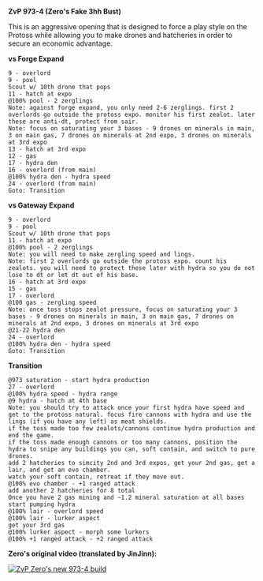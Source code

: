 **__ZvP 973-4 (Zero's Fake 3hh Bust)__**

This is an aggressive opening that is designed to force a play style on the Protoss while allowing you to make drones and hatcheries in order to secure an economic advantage.

__vs Forge Expand__
```
9 - overlord
9 - pool
Scout w/ 10th drone that pops
11 - hatch at expo
@100% pool - 2 zerglings
Note: against forge expand, you only need 2-6 zerglings. first 2 overlords go outside the protoss expo. monitor his first zealot. later these are anti-dt, protect from sair.
Note: focus on saturating your 3 bases - 9 drones on minerals in main, 3 on main gas, 7 drones on minerals at 2nd expo, 3 drones on minerals at 3rd expo
13 - hatch at 3rd expo
12 - gas
17 - hydra den
16 - overlord (from main)
@100% hydra den - hydra speed
24 - overlord (from main)
Goto: Transition
```

__vs Gateway Expand__
```
9 - overlord
9 - pool
Scout w/ 10th drone that pops
11 - hatch at expo
@100% pool - 2 zerglings
Note: you will need to make zergling speed and lings.
Note: first 2 overlords go outside the protoss expo. count his zealots. you will need to protect these later with hydra so you do not lose to dt or let dt out of his base.
16 - hatch at 3rd expo
15 - gas
17 - overlord
@100 gas - zergling speed
Note: once toss stops zealot pressure, focus on saturating your 3 bases - 9 drones on minerals in main, 3 on main gas, 7 drones on minerals at 2nd expo, 3 drones on minerals at 3rd expo
@21-22 hydra den
24 - overlord
@100% hydra den - hydra speed
Goto: Transition
```

__Transition__
```
@973 saturation - start hydra production
27 - overlord
@100% hydra speed - hydra range
@9 hydra - hatch at 4th base
Note: you should try to attack once your first hydra have speed and get to the protoss natural. focus fire cannons with hydra and use the lings (if you have any left) as meat shields. 
if the toss made too few zealots/cannons continue hydra production and end the game. 
if the toss made enough cannons or too many cannons, position the hydra to snipe any buildings you can, soft contain, and switch to pure drones. 
add 2 hatcheries to simcity 2nd and 3rd expos, get your 2nd gas, get a lair, and get an evo chamber.
watch your soft contain, retreat if they move out.
@100% evo chamber - +1 ranged attack
add another 2 hatcheries for 8 total
Once you have 2 gas mining and ~1.2 mineral saturation at all bases start pumping hydra
@100% lair - overlord speed
@100% lair - lurker aspect
get your 3rd gas
@100% lurker aspect - morph some lurkers
@100% +1 ranged attack - +2 ranged attack
```

__Zero's original video (translated by JinJinn):__

[![ZvP Zero's new 973-4 build](http://img.youtube.com/vi/op8rl1-voxQ/0.jpg)](https://www.youtube.com/watch?v=op8rl1-voxQ)
